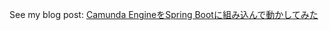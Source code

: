 See my blog post: [Camunda EngineをSpring Bootに組み込んで動かしてみた](https://programacho.com/blog/472e3f4789ba/)
